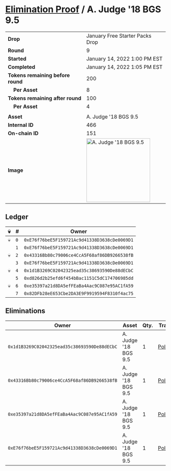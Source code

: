 # [Elimination Proof](./readme.md) / A. Judge &#039;18 BGS 9.5

|||
|---|---|
| **Drop** | January Free Starter Packs Drop |
| **Round** | 9 |
| **Started** | January 14, 2022 1:00 PM EST |
| **Completed** | January 14, 2022 1:05 PM EST |
| **Tokens remaining before round** | 200 |
| **&nbsp;&nbsp;&nbsp;&nbsp;Per Asset** | 8 |
| **Tokens remaining after round** | 100 |
| **&nbsp;&nbsp;&nbsp;&nbsp;Per Asset** | 4 |
| | |
| **Asset** | A. Judge &#039;18 BGS 9.5 |
| **Internal ID** | 466 |
| **On-chain ID** | 151 |
| **Image** | <img src="https://tcdn.blokpax.com/954504e8-1ac3-45be-a923-632eeb58e2f2/00ba02c24b0a9dda0800575bc4cbe342c978fd80bc3f0f29ca3298fcd32827ba.png" height="200" alt="A. Judge &#039;18 BGS 9.5" /> |

## Ledger

| 💀 | # | Owner |
| --- | --- | --- |
| 💀 | `0` | `0xE76f76beE5F159721Ac9d41338D3638cDe0069D1` |
|  | `1` | `0xE76f76beE5F159721Ac9d41338D3638cDe0069D1` |
| 💀 | `2` | `0x43316Bb80c79006ce4CcA5F68af86DB9266538fB` |
|  | `3` | `0xE76f76beE5F159721Ac9d41338D3638cDe0069D1` |
| 💀 | `4` | `0x1d1B3269C02042325ead35c38693590De88dECbC` |
|  | `5` | `0xd826d2b25efd6f454bBac1151C5dC174706985dd` |
| 💀 | `6` | `0xe35397a21d8DA5efFEaBa4Aac9C087e95AC1fA59` |
|  | `7` | `0x82DFb28eE653Cbe2DA3E9F9919594F8310f4ac75` |


## Eliminations

| Owner | Asset | Qty. | Transaction |
| --- | --- | --- | --- |
| `0x1d1B3269C02042325ead35c38693590De88dECbC` | A. Judge '18 BGS 9.5 | 1 | [Polygonscan](https://polygonscan.com/tx/0xd1f8087a1065220165256df164973c16382b774b093c71f84dedb743fa858f31) |
| `0x43316Bb80c79006ce4CcA5F68af86DB9266538fB` | A. Judge '18 BGS 9.5 | 1 | [Polygonscan](https://polygonscan.com/tx/0xb3761097377cf61d2e86eec60a797c1b35b6e607e2b2e4fd2dcd7371f2e96d34) |
| `0xe35397a21d8DA5efFEaBa4Aac9C087e95AC1fA59` | A. Judge '18 BGS 9.5 | 1 | [Polygonscan](https://polygonscan.com/tx/0xeecc9768269c3807724fda020cedb0c2f84b98c1f7c0245fd451c911cb9a5741) |
| `0xE76f76beE5F159721Ac9d41338D3638cDe0069D1` | A. Judge '18 BGS 9.5 | 1 | [Polygonscan](https://polygonscan.com/tx/0xc76ca848f3183915a9f7c96db02cf1302b2947279916e7b8ff9653cacc101c5c) |

